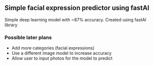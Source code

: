 ## Simple facial expression predictor using fastAI
Simple deep learning model with ~87% accuracy. Created using fastAI library

### Possible later plans
* Add more categories (facial expressions)
* Use a different image model to increase accuracy
* Allow user to input photos for the model to predict
